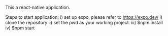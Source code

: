 This a react-native application.

Steps to start application:
  i) set up expo, please refer to https://expo.dev/
  i) clone the repository
  ii) set the pwd as your working project.
  iii) $npm install
  iv) $npm start
